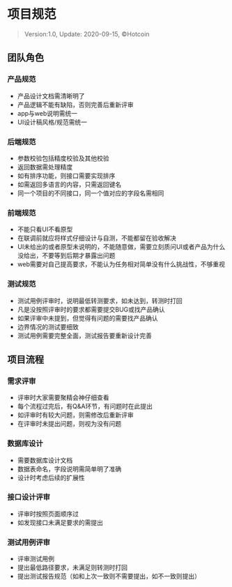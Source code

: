 # 项目规范
> Version:1.0, Update: 2020-09-15, ©️Hotcoin


## 团队角色
### 产品规范

* 产品设计文档需清晰明了
* 产品逻辑不能有缺陷，否则完善后重新评审
* app与web说明需统一
* UI设计稿风格/规范需统一

### 后端规范

* 参数校验包括精度校验及其他校验
* 返回数据需处理精度
* 如有排序功能，则接口需要实现排序
* 如需返回多语言的内容，只需返回键名
* 同一个项目的不同接口，同一个值对应的字段名需相同

### 前端规范

* 不能只看UI不看原型
* 在联调前就应将样式仔细设计与自测，不能都留在验收解决
* UI未给出的或者原型未说明的，不能随意做，需要立刻质问UI或者产品为什么没给出，不要等到后期才暴露出问题
* web需要对自己提高要求，不能认为任务相对简单没有什么挑战性，不够重视

### 测试规范

* 测试用例评审时，说明最低转测要求，如未达到，转测时打回
* 凡是没按照评审时的要求都需要提交BUG或找产品确认
* 如果评审中未提到，但觉得有问题的需要找产品确认
* 边界情况的测试要细致
* 测试用例需要完整全面，测试报告要重新设计完善

## 项目流程
### 需求评审

* 评审时大家需要聚精会神仔细查看
* 每个流程过完后，有Q&A环节，有问题时在此提出
* 如评审时有较大问题，则需修改后重新评审
* 在评审时未提出问题，则视为没有问题

### 数据库设计

* 需要数据库设计文档
* 数据表命名，字段说明需简单明了准确
* 设计时考虑后续的扩展性

### 接口设计评审

* 评审时按照页面顺序过
* 如发现接口未满足要求的需提出

### 测试用例评审

* 评审测试用例
* 提出最低路径要求，未满足则转测时打回
* 提出测试报告规范（如和上次一致则不需要提出，如不一致则提出）


